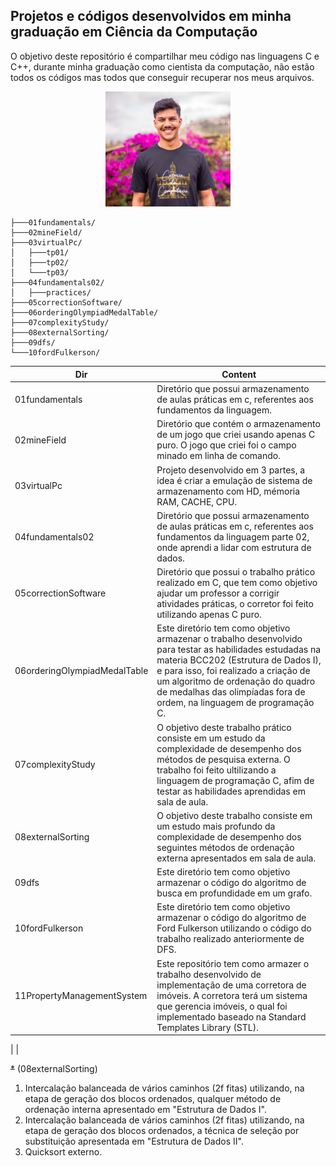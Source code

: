 ## Projetos e códigos desenvolvidos em minha graduação em Ciência da Computação

O objetivo deste repositório é compartilhar meu código nas linguagens C e C++, durante minha graduação como cientista da computação, não estão todos os códigos mas todos que conseguir recuperar nos meus arquivos.

<div align="center"> <img src="./image.png" width="200"></div>

```shell
├───01fundamentals/ 
├───02mineField/
├───03virtualPc/
│   ├───tp01/
│   ├───tp02/
│   └───tp03/
├───04fundamentals02/
│   ├───practices/
├───05correctionSoftware/
├───06orderingOlympiadMedalTable/
├───07complexityStudy/
├───08externalSorting/
├───09dfs/
└───10fordFulkerson/
```

| Dir                          | Content                                                                                                                                                                                                                                                                                                |
|------------------------------|--------------------------------------------------------------------------------------------------------------------------------------------------------------------------------------------------------------------------------------------------------------------------------------------------------|
| 01fundamentals               | Diretório que possui armazenamento de aulas práticas em c, referentes aos fundamentos da linguagem.                                                                                                                                                                                                    |
| 02mineField                  | Diretório que contém o armazenamento de um jogo que criei usando apenas C puro. O jogo que criei foi o campo minado em linha de comando.                                                                                                                                                               |
| 03virtualPc                  | Projeto desenvolvido em 3 partes, a idea é criar a emulação de sistema de armazenamento com HD, mémoria RAM, CACHE, CPU.                                                                                                                                                                               |
| 04fundamentals02             | Diretório que possui armazenamento de aulas práticas em c, referentes aos fundamentos da linguagem parte 02, onde aprendi a lidar com estrutura de dados.                                                                                                                                              |
| 05correctionSoftware         | Diretório que possui o trabalho prático realizado em C, que tem como objetivo ajudar um professor a corrigir atividades práticas, o corretor foi feito utilizando apenas C puro.                                                                                                                       |
| 06orderingOlympiadMedalTable | Este diretório tem como objetivo armazenar o trabalho desenvolvido para testar as habilidades estudadas na materia BCC202 (Estrutura de Dados I), e para isso, foi realizado a criação de um algoritmo de ordenação do quadro de medalhas das olimpíadas fora de ordem, na linguagem de programação C. |
| 07complexityStudy            | O objetivo deste trabalho prático consiste em um estudo da complexidade de desempenho dos métodos de pesquisa externa. O trabalho foi feito ultilizando a linguagem de programação C, afim de testar as habilidades aprendidas em sala de aula.                                                        |
| 08externalSorting            | O objetivo deste trabalho consiste em um estudo mais profundo da complexidade de desempenho dos seguintes métodos de ordenação externa apresentados em sala de aula.                                                                                                                                   |
| 09dfs                        | Este diretório tem como objetivo armazenar o código do algoritmo de busca em profundidade em um grafo.                                                                                                                                                                                                 |
| 10fordFulkerson              | Este diretório tem como objetivo armazenar o código do algoritmo de Ford Fulkerson utilizando o código do trabalho realizado anteriormente de DFS.                                                                                                                                                     |
| 11PropertyManagementSystem   | Este repositório tem como armazer o trabalho desenvolvido de implementação de uma corretora de imóveis. A corretora terá um sistema que gerencia imóveis, o qual foi implementado baseado na Standard Templates Library (STL).                                                                         
|
                                                                                                                                                                                                                                                                                           |

~~*~~ (08externalSorting)
1. Intercalação balanceada de vários caminhos (2f fitas) utilizando, na etapa de geração dos blocos ordenados, qualquer método de ordenação interna apresentado em "Estrutura de Dados I".
2. Intercalação balanceada de vários caminhos (2f fitas) utilizando, na etapa de geração dos blocos ordenados, a técnica de seleção por substituição apresentada em "Estrutura de Dados II".
3. Quicksort externo.

